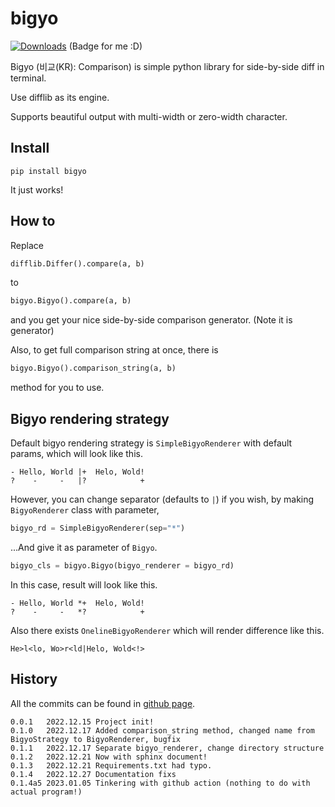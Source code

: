 # bigyo

[![Downloads](https://pepy.tech/badge/bigyo)](https://pepy.tech/project/bigyo)
(Badge for me :D)

Bigyo (비교(KR): Comparison) is simple python library for side-by-side diff in terminal.

Use difflib as its engine.

Supports beautiful output with multi-width or zero-width character.

## Install

```
pip install bigyo
```

It just works!

## How to

Replace 
```py
difflib.Differ().compare(a, b)
```
to
```py
bigyo.Bigyo().compare(a, b)
```
and you get your nice side-by-side comparison generator. (Note it is generator)

Also, to get full comparison string at once, there is
```py
bigyo.Bigyo().comparison_string(a, b)
```
method for you to use.

## Bigyo rendering strategy

Default bigyo rendering strategy is `SimpleBigyoRenderer` with default params, which will look like this.
```
- Hello, World |+  Helo, Wold!
?    -     -   |?            +
```

However, you can change separator (defaults to `|`) if you wish, by making `BigyoRenderer` class with parameter,
```py
bigyo_rd = SimpleBigyoRenderer(sep="*")
```
...And give it as parameter of `Bigyo`.
```py
bigyo_cls = bigyo.Bigyo(bigyo_renderer = bigyo_rd)
```

In this case, result will look like this.
```
- Hello, World *+  Helo, Wold!
?    -     -   *?            +
```

Also there exists `OnelineBigyoRenderer` which will render difference like this.
```
He>l<lo, Wo>r<ld|Helo, Wold<!>
```

## History

All the commits can be found in [github page](https://github.com/dhnam/bigyo).

```
0.0.1   2022.12.15 Project init!
0.1.0   2022.12.17 Added comparison_string method, changed name from BigyoStrategy to BigyoRenderer, bugfix
0.1.1   2022.12.17 Separate bigyo_renderer, change directory structure
0.1.2   2022.12.21 Now with sphinx document!
0.1.3   2022.12.21 Requirements.txt had typo.
0.1.4   2022.12.27 Documentation fixs
0.1.4a5 2023.01.05 Tinkering with github action (nothing to do with actual program!)
```
